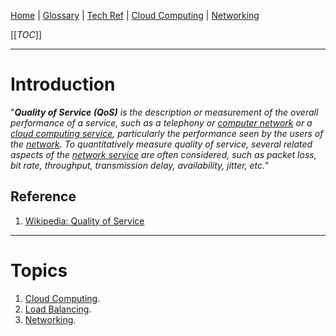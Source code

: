 [Home](/Slalom-LLC/Slalom-Consulting) | [Glossary](/Glossary) | [Tech Ref](/Tech-Ref) | [Cloud Computing](/Tech-Ref/Software-Development/Cloud-Computing) | [Networking](/Tech-Ref/Networking)

[[_TOC_]]

---
# Introduction
"_***Quality of Service (QoS)*** is the description or measurement of the overall performance of a service, such as a telephony or [computer network](/Tech-Ref/Networking) or a [cloud computing service](/Tech-Ref/Software-Development/Cloud-Computing), particularly the performance seen by the users of the [network](/Tech-Ref/Networking). To quantitatively measure quality of service, several related aspects of the [network service](/Tech-Ref/Networking) are often considered, such as packet loss, bit rate, throughput, transmission delay, availability, jitter, etc._"

## Reference
1. [Wikipedia: Quality of Service](https://en.wikipedia.org/wiki/Quality_of_service)

---
# Topics
1. [Cloud Computing](/Tech-Ref/Software-Development/Cloud-Computing).
1. [Load Balancing](/Tech-Ref/Software-Development/Load-Balancing).
1. [Networking](/Tech-Ref/Networking).
